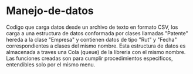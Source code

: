 # Manejo-de-datos
Codigo que carga datos desde un archivo de texto en formato CSV, los carga a una estructura de datos conformada por clases llamadas "Patente" hereda a la clase "Empresa" y contienen datos de tipo "Rut" y "Fecha" correspondientes a clases del mismo nombre. Esta estructura de datos es almacenada a traves una Cola (queue) de la libreria con el mismo nombre. Las funciones creadas son para cumplir procedimientos especificos, entendibles solo por el mismo menu.
